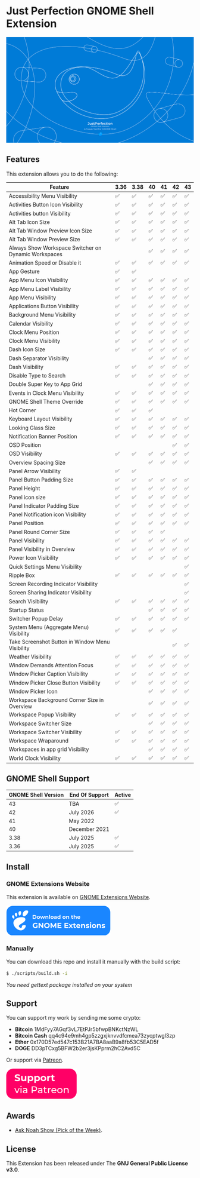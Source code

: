 # Just Perfection GNOME Shell Extension

![Just Perfection GNOME Shell Extension](data/imgs/intro.svg)

## Features

This extension allows you to do the following:

| Feature                                              | 3.36               | 3.38               | 40                 | 41                 | 42                 | 43                 |
| ---------------------------------------------------- | ------------------ | ------------------ | ------------------ | ------------------ | ------------------ | ------------------ |
| Accessibility Menu Visibility                        | :white_check_mark: | :white_check_mark: | :white_check_mark: | :white_check_mark: | :white_check_mark: | :white_check_mark: |
| Activities Button Icon Visibility                    | :white_check_mark: | :white_check_mark: | :white_check_mark: | :white_check_mark: | :white_check_mark: | :white_check_mark: |
| Activities button Visibility                         | :white_check_mark: | :white_check_mark: | :white_check_mark: | :white_check_mark: | :white_check_mark: | :white_check_mark: |
| Alt Tab Icon Size                                    | :white_check_mark: | :white_check_mark: | :white_check_mark: | :white_check_mark: | :white_check_mark: | :white_check_mark: |
| Alt Tab Window Preview Icon Size                     | :white_check_mark: | :white_check_mark: | :white_check_mark: | :white_check_mark: | :white_check_mark: | :white_check_mark: |
| Alt Tab Window Preview Size                          | :white_check_mark: | :white_check_mark: | :white_check_mark: | :white_check_mark: | :white_check_mark: | :white_check_mark: |
| Always Show Workspace Switcher on Dynamic Workspaces |                    |                    | :white_check_mark: | :white_check_mark: | :white_check_mark: | :white_check_mark: |
| Animation Speed or Disable it                        | :white_check_mark: | :white_check_mark: | :white_check_mark: | :white_check_mark: | :white_check_mark: | :white_check_mark: |
| App Gesture                                          | :white_check_mark: | :white_check_mark: |                    |                    |                    |                    |
| App Menu Icon Visibility                             | :white_check_mark: | :white_check_mark: | :white_check_mark: | :white_check_mark: | :white_check_mark: | :white_check_mark: |
| App Menu Label Visibility                            | :white_check_mark: | :white_check_mark: | :white_check_mark: | :white_check_mark: | :white_check_mark: | :white_check_mark: |
| App Menu Visibility                                  | :white_check_mark: | :white_check_mark: | :white_check_mark: | :white_check_mark: | :white_check_mark: | :white_check_mark: |
| Applications Button Visibility                       | :white_check_mark: | :white_check_mark: | :white_check_mark: | :white_check_mark: | :white_check_mark: | :white_check_mark: |
| Background Menu Visibility                           | :white_check_mark: | :white_check_mark: | :white_check_mark: | :white_check_mark: | :white_check_mark: | :white_check_mark: |
| Calendar Visibility                                  | :white_check_mark: | :white_check_mark: | :white_check_mark: | :white_check_mark: | :white_check_mark: | :white_check_mark: |
| Clock Menu Position                                  | :white_check_mark: | :white_check_mark: | :white_check_mark: | :white_check_mark: | :white_check_mark: | :white_check_mark: |
| Clock Menu Visibility                                | :white_check_mark: | :white_check_mark: | :white_check_mark: | :white_check_mark: | :white_check_mark: | :white_check_mark: |
| Dash Icon Size                                       | :white_check_mark: | :white_check_mark: | :white_check_mark: | :white_check_mark: | :white_check_mark: | :white_check_mark: |
| Dash Separator Visibility                            |                    |                    | :white_check_mark: | :white_check_mark: | :white_check_mark: | :white_check_mark: |
| Dash Visibility                                      | :white_check_mark: | :white_check_mark: | :white_check_mark: | :white_check_mark: | :white_check_mark: | :white_check_mark: |
| Disable Type to Search                               | :white_check_mark: | :white_check_mark: | :white_check_mark: | :white_check_mark: | :white_check_mark: | :white_check_mark: |
| Double Super Key to App Grid                         |                    |                    | :white_check_mark: | :white_check_mark: | :white_check_mark: | :white_check_mark: |
| Events in Clock Menu Visibility                      | :white_check_mark: | :white_check_mark: | :white_check_mark: | :white_check_mark: | :white_check_mark: | :white_check_mark: |
| GNOME Shell Theme Override                           | :white_check_mark: | :white_check_mark: | :white_check_mark: | :white_check_mark: | :white_check_mark: | :white_check_mark: |
| Hot Corner                                           | :white_check_mark: | :white_check_mark: | :white_check_mark: |                    |                    |                    |
| Keyboard Layout Visibility                           | :white_check_mark: | :white_check_mark: | :white_check_mark: | :white_check_mark: | :white_check_mark: | :white_check_mark: |
| Looking Glass Size                                   | :white_check_mark: | :white_check_mark: | :white_check_mark: | :white_check_mark: | :white_check_mark: | :white_check_mark: |
| Notification Banner Position                         | :white_check_mark: | :white_check_mark: | :white_check_mark: | :white_check_mark: | :white_check_mark: | :white_check_mark: |
| OSD Position                                         |                    |                    |                    |                    | :white_check_mark: | :white_check_mark: |
| OSD Visibility                                       | :white_check_mark: | :white_check_mark: | :white_check_mark: | :white_check_mark: | :white_check_mark: | :white_check_mark: |
| Overview Spacing Size                                |                    |                    | :white_check_mark: | :white_check_mark: | :white_check_mark: | :white_check_mark: |
| Panel Arrow Visibility                               | :white_check_mark: | :white_check_mark: |                    |                    |                    |                    |
| Panel Button Padding Size                            | :white_check_mark: | :white_check_mark: | :white_check_mark: | :white_check_mark: | :white_check_mark: | :white_check_mark: |
| Panel Height                                         | :white_check_mark: | :white_check_mark: | :white_check_mark: | :white_check_mark: | :white_check_mark: | :white_check_mark: |
| Panel icon size                                      | :white_check_mark: | :white_check_mark: | :white_check_mark: | :white_check_mark: | :white_check_mark: | :white_check_mark: |
| Panel Indicator Padding Size                         | :white_check_mark: | :white_check_mark: | :white_check_mark: | :white_check_mark: | :white_check_mark: | :white_check_mark: |
| Panel Notification icon Visibility                   | :white_check_mark: | :white_check_mark: | :white_check_mark: | :white_check_mark: | :white_check_mark: | :white_check_mark: |
| Panel Position                                       | :white_check_mark: | :white_check_mark: | :white_check_mark: | :white_check_mark: | :white_check_mark: | :white_check_mark: |
| Panel Round Corner Size                              | :white_check_mark: | :white_check_mark: | :white_check_mark: | :white_check_mark: |                    |                    |
| Panel Visibility                                     | :white_check_mark: | :white_check_mark: | :white_check_mark: | :white_check_mark: | :white_check_mark: | :white_check_mark: |
| Panel Visibility in Overview                         | :white_check_mark: | :white_check_mark: | :white_check_mark: | :white_check_mark: | :white_check_mark: | :white_check_mark: |
| Power Icon Visibility                                | :white_check_mark: | :white_check_mark: | :white_check_mark: | :white_check_mark: | :white_check_mark: | :white_check_mark: |
| Quick Settings Menu Visibility                       |                    |                    |                    |                    |                    | :white_check_mark: |
| Ripple Box                                           | :white_check_mark: | :white_check_mark: | :white_check_mark: | :white_check_mark: | :white_check_mark: | :white_check_mark: |
| Screen Recording Indicator Visibility                |                    |                    |                    |                    |                    | :white_check_mark: |
| Screen Sharing Indicator Visibility                  |                    |                    |                    |                    |                    | :white_check_mark: |
| Search Visibility                                    | :white_check_mark: | :white_check_mark: | :white_check_mark: | :white_check_mark: | :white_check_mark: | :white_check_mark: |
| Startup Status                                       |                    |                    | :white_check_mark: | :white_check_mark: | :white_check_mark: | :white_check_mark: |
| Switcher Popup Delay                                 | :white_check_mark: | :white_check_mark: | :white_check_mark: | :white_check_mark: | :white_check_mark: | :white_check_mark: |
| System Menu (Aggregate Menu) Visibility              | :white_check_mark: | :white_check_mark: | :white_check_mark: | :white_check_mark: | :white_check_mark: |                    |
| Take Screenshot Button in Window Menu Visibility     |                    |                    |                    |                    | :white_check_mark: | :white_check_mark: |
| Weather Visibility                                   | :white_check_mark: | :white_check_mark: | :white_check_mark: | :white_check_mark: | :white_check_mark: | :white_check_mark: |
| Window Demands Attention Focus                       | :white_check_mark: | :white_check_mark: | :white_check_mark: | :white_check_mark: | :white_check_mark: | :white_check_mark: |
| Window Picker Caption Visibility                     | :white_check_mark: | :white_check_mark: | :white_check_mark: | :white_check_mark: | :white_check_mark: | :white_check_mark: |
| Window Picker Close Button Visibility                | :white_check_mark: | :white_check_mark: | :white_check_mark: | :white_check_mark: | :white_check_mark: | :white_check_mark: |
| Window Picker Icon                                   |                    |                    | :white_check_mark: | :white_check_mark: | :white_check_mark: | :white_check_mark: |
| Workspace Background Corner Size in Overview         |                    |                    | :white_check_mark: | :white_check_mark: | :white_check_mark: | :white_check_mark: |
| Workspace Popup Visibility                           | :white_check_mark: | :white_check_mark: | :white_check_mark: | :white_check_mark: | :white_check_mark: | :white_check_mark: |
| Workspace Switcher Size                              |                    |                    | :white_check_mark: | :white_check_mark: | :white_check_mark: | :white_check_mark: |
| Workspace Switcher Visibility                        | :white_check_mark: | :white_check_mark: | :white_check_mark: | :white_check_mark: | :white_check_mark: | :white_check_mark: |
| Workspace Wraparound                                 | :white_check_mark: | :white_check_mark: | :white_check_mark: | :white_check_mark: | :white_check_mark: | :white_check_mark: |
| Workspaces in app grid Visibility                    |                    |                    | :white_check_mark: | :white_check_mark: | :white_check_mark: | :white_check_mark: |
| World Clock Visibility                               | :white_check_mark: | :white_check_mark: | :white_check_mark: | :white_check_mark: | :white_check_mark: | :white_check_mark: |

## GNOME Shell Support

| GNOME Shell Version | End Of Support | Active             |
| ------------------- | -------------- | ------------------ |
| 43                  | TBA            | :white_check_mark: |
| 42                  | July 2026      | :white_check_mark: |
| 41                  | May 2022       |                    |
| 40                  | December 2021  |                    |
| 3.38                | July 2025      | :white_check_mark: |
| 3.36                | July 2025      | :white_check_mark: |

## Install

### GNOME Extensions Website

This extension is available on [GNOME Extensions Website](https://extensions.gnome.org/extension/3843/just-perfection/).

[![Just Perfection on extensions.gnome.org](data/imgs/ego.svg)](https://extensions.gnome.org/extension/3843/just-perfection/)

### Manually

You can download this repo and install it manually with the build script:

```bash
$ ./scripts/build.sh -i
```

*You need gettext package installed on your system*

## Support

You can support my work by sending me some crypto:

- **Bitcoin** 1MdFyy7AGqf3vL7EtPJr5bfwpBNKctNzWL
- **Bitcoin Cash** qq4c94e9mh4gp5zzgxjknvvdfcmea73zycptwgl3zp
- **Ether** 0x170D57ed547c153B21A7BA8aaB9a8fb53C5EAD5f
- **DOGE** DD3pTCxg5BFW2b2er3jsKPprm2hC2Avd5C

Or support via [Patreon](https://www.patreon.com/justperfection).

[![Support via Patreon](data/imgs/support-patreon.svg)](https://www.patreon.com/justperfection)

## Awards

- [Ask Noah Show (Pick of the Week)](https://podcast.asknoahshow.com/212?t=1643).

## License

This Extension has been released under The **GNU General Public License v3.0**.



